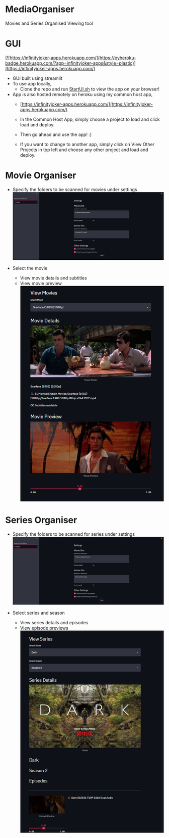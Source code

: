 # MediaOrganiser
 Movies and Series Organised Viewing tool

# GUI
[![https://infinityjoker-apps.herokuapp.com/](https://pyheroku-badge.herokuapp.com/?app=infinityjoker-apps&style=plastic)](https://infinityjoker-apps.herokuapp.com/)

 - GUI built using streamlit
 - To use app locally,
    - Clone the repo and run [StartUI.sh](StartUI.sh) to view the app on your browser!
 - App is also hosted remotely on heroku using my common host app,
    - [https://infinityjoker-apps.herokuapp.com/](https://infinityjoker-apps.herokuapp.com/)

    - In the Common Host App, simply choose a project to load and click load and deploy.

    - Then go ahead and use the app! :)

    - If you want to change to another app, simply click on View Other Projects in top left and choose any other project and load and deploy.

# Movie Organiser
 - Specify the folders to be scanned for movies under settings
    ![Settings](DocImages/Settings.PNG)

 - Select the movie
    - View movie details and subtitles
    - View movie preview
    ![Movie Details](DocImages/ViewMovies.PNG)

# Series Organiser
 - Specify the folders to be scanned for series under settings
    ![Settings](DocImages/Settings.PNG)

 - Select series and season
    - View series details and episodes
    - View episode previews
    ![Movie Details](DocImages/ViewSeries.PNG)
    
    
